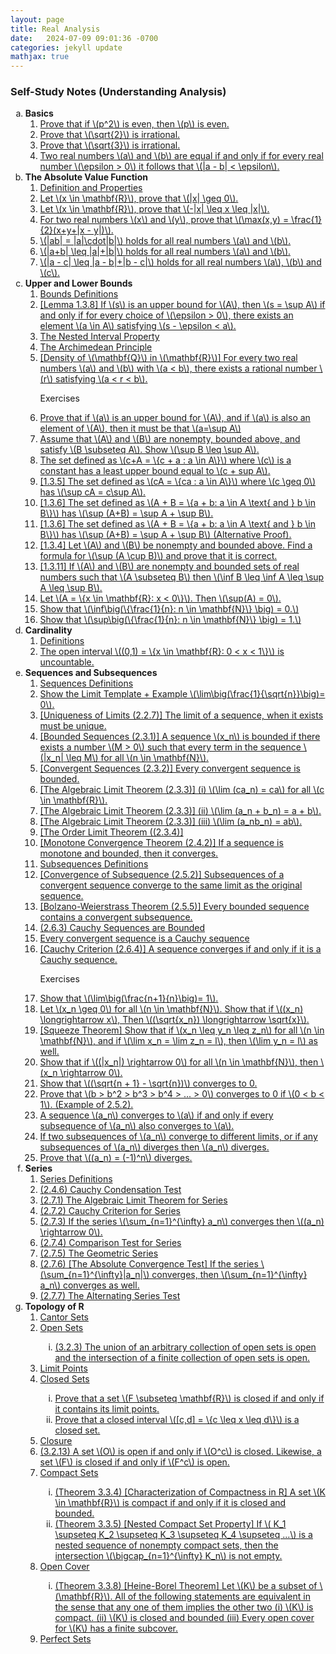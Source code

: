 ```yaml
---
layout: page
title: Real Analysis
date:   2024-07-09 09:01:36 -0700
categories: jekyll update
mathjax: true
---
```

<!------------------------------------------------------------------->  
<!--
<h3> Exercises (Summer 2025) </h3>
<ol type="1">
	    <li><a class="truncated-link" href="/jekyll/update/2025/05/02/A-B-nonempty-show-supBsupA.html">
			  Assume that \(A\) and \(B\) are nonempty, bounded above, and satisfy \(B \subseteq A\). Show \(\sup B \leq \sup A\).
		</a></li>
</ol>
<br>
<br>
-->
<!------------------------------------------------------------------->  
<h3> Self-Study Notes (Understanding Analysis) </h3>
<ol type="a">
	<li><b>Basics</b>
	  <ol type="1">
	    <li><a href="/jekyll/update/2024/05/14/analysis-psquared-even-then-p-even.html">
	          Prove that if \(p^2\) is even, then \(p\) is even.
		</a></li>
	    <li><a href="/jekyll/update/2024/05/01/analysis-square-root-two-irrational.html">
	          Prove that \(\sqrt{2}\) is irrational.
	    </a></li>
	    <li><a href="/jekyll/update/2024/05/15/analysis-square-root-three-irrational.html">
	          Prove that \(\sqrt{3}\) is irrational.
	    </a></li>
	    <li><a class="truncated-link" href="/jekyll/update/2024/05/02/analysis-epsilon-proof-for-equal-real-numbers.html">
	          Two real numbers \(a\) and \(b\) are equal if and only if for every real number \(\epsilon > 0\) it follows that \(|a - b| < \epsilon\).   
	    </a></li>
	</ol>
</li>
<!------------- (b) The Absolute Value Function ---------------->
<li><b>The Absolute Value Function</b>
<ol>
    <li><a href="/jekyll/update/2024/05/26/analysis-absolute-value-properties.html">
          Definition and Properties  
    </a></li>
    <li><a href="/jekyll/update/2024/04/25/analysis-absolute-value-pr1.html">
          Let \(x \in \mathbf{R}\), prove that \(|x| \geq 0\).   
    </a></li>
    <li><a href="/jekyll/update/2024/04/26/analysis-absolute-value-pr2.html">
          Let \(x \in \mathbf{R}\), prove that \(-|x| \leq x \leq |x|\).   
    </a></li>
    <li><a href="/jekyll/update/2024/05/13/analysis-absolute-value-max-x-y.html">
          For two real numbers \(x\) and \(y\), prove that \(\max(x,y) = \frac{1}{2}(x+y+|x - y|)\).   
    </a></li>
    <li><a href="/jekyll/update/2024/05/24/analysis-absolute-value-product.html">
          \(|ab| = |a|\cdot|b|\) holds for all real numbers \(a\) and \(b\).   
    </a></li>
    <li><a href="/jekyll/update/2024/05/25/analysis-absolute-value-triangle-inquality.html">
          \(|a+b| \leq |a|+|b|\) holds for all real numbers \(a\) and \(b\). 
    </a></li>
    <li><a href="/jekyll/update/2024/05/27/analysis-absolute-value-triangle-inquality-subtract.html">
          \(|a - c| \leq |a - b|+|b - c|\) holds for all real numbers \(a\), \(b\) and \(c\).   
    </a></li>
</ol>
</li>
<!-------------- (c) Bounds ---------------------->
<li><b>Upper and Lower Bounds</b>
<ol>
    <li><a href="/jekyll/update/2024/05/03/analysis-set-bounded.html">
          Bounds Definitions
    </a></li>
    <li><a class="truncated-link" href="/jekyll/update/2024/05/05/analysis-least-upper-bound-epsilon.html">
          [Lemma 1.3.8] If \(s\) is an upper bound for \(A\), then \(s = \sup A\) if and only if for every choice of \(\epsilon > 0\), there exists an element \(a \in A\) satisfying \(s - \epsilon < a\).
    </a></li>
    <li><a class="truncated-link" href="/jekyll/update/2024/04/30/analysis-nested-internval-property.html">
          The Nested Interval Property
    </a></li>
    <li><a class="truncated-link" href="/jekyll/update/2024/05/16/analysis-archimedian-principle.html">
          The Archimedean Principle
    </a></li>
	<!--
    <li><a href="/jekyll/update/2024/05/19/analysis-bounds-alpha-n.html">
          Fix \(\alpha \in (0,1)\). Determine \(\inf(A)\) for \(A=\{\alpha^n: n \in \mathbf{N}\}\).
    </a></li>
    <li><a href="/jekyll/update/2024/05/10/analysis-least-upper-bound-1.3.7.html">
          (11) [1.3.7] If \(a\) is an upper bound for \(A\) and \(a \in A\), then \(a = \sup A\).
    </a></li>
	-->
    <li><a class="truncated-link" href="/jekyll/update/2024/05/20/analysis-density-of-q-in-r.html">
          [Density of \(\mathbf{Q}\) in \(\mathbf{R}\)] For every two real numbers \(a\) and \(b\) with \(a < b\), there exists a rational number \(r\) satisfying \(a < r < b\).
    </a></li>
    <p>
          Exercises
    </p>
    <li><a class="truncated-link" href="/jekyll/update/2025/05/01/bounds-if-a-upperbound-then-a=sup.html">
		  Prove that if \(a\) is an upper bound for \(A\), and if \(a\) is also an element of \(A\), then it must be that \(a=\sup A\)
	</a></li>
    <li><a class="truncated-link" href="/jekyll/update/2025/05/02/bounds-A-B-nonempty-show-supBsupA.html">
		  Assume that \(A\) and \(B\) are nonempty, bounded above, and satisfy \(B \subseteq A\). Show \(\sup B \leq \sup A\).
	</a></li>
    <li><a class="truncated-link" href="/jekyll/update/2024/05/04/analysis-least-upper-bound-constant.html">
          The set defined as \(c+A = \{c + a : a \in A\}\) where \(c\) is a constant has a least upper bound equal to \(c + sup A\).
    </a></li>
    <li><a class="truncated-link" href="/jekyll/update/2024/05/06/analysis-least-upper-bound-multiply.html">
          [1.3.5] The set defined as \(cA = \{ca : a \in A\}\) where \(c \geq 0\) has \(\sup cA = c\sup A\).
    </a></li>
    <li><a class="truncated-link" href="/jekyll/update/2024/05/07/analysis-least-upper-bound-sum.html">
          [1.3.6] The set defined as \(A + B = \{a + b: a \in A \text{ and } b \in B\}\) has \(\sup (A+B) = \sup A + \sup B\).
    </a></li>
    <li><a class="truncated-link" href="/jekyll/update/2024/05/08/analysis-least-upper-bound-sum-alternative.html">
          [1.3.6] The set defined as \(A + B = \{a + b: a \in A \text{ and } b \in B\}\) has \(\sup (A+B) = \sup A + \sup B\) (Alternative Proof).
    </a></li>
    <li><a class="truncated-link" href="/jekyll/update/2024/05/09/analysis-least-upper-bound-union.html">
          [1.3.4] Let \(A\) and \(B\) be nonempty and bounded above. Find a formula for \(\sup (A \cup B)\) and prove that it is correct.
    </a></li>
    <li><a class="truncated-link" href="/jekyll/update/2024/05/11/analysis-least-upper-bound-infb-infa-supb-supa.html">
          [1.3.11] If \(A\) and \(B\) are nonempty and bounded sets of real numbers such that \(A \subseteq B\) then \(\inf B \leq \inf A \leq \sup A \leq \sup B\).
    </a></li>
    <li><a class="truncated-link" href="/jekyll/update/2024/05/23/analysis-least-upper-bound-sup0.html">
          Let \(A = \{x \in \mathbf{R}: x < 0\}\). Then \(\sup(A) = 0\).
    </a></li>
    <li><a class="truncated-link" href="/jekyll/update/2024/05/17/analysis-archimedian-principle-inf-N.html">
          Show that \(\inf\big(\{\frac{1}{n}: n \in \mathbf{N}\} \big) = 0.\)
    </a></li>
    <li><a class="truncated-link" href="/jekyll/update/2024/05/18/analysis-archimedian-principle-sup-N.html">
          Show that \(\sup\big(\{\frac{1}{n}: n \in \mathbf{N}\} \big) = 1.\)
    </a></li>
</ol>
</li>
<!-------------------------------------- Cardinality --------------------------------------->
<li><b>Cardinality</b>
<ol>
    <li><a class="truncated-link" href="/jekyll/update/2024/06/07/analysis-card-definitions.html">
          Definitions
    </a></li>
    <li><a class="truncated-link" href="/jekyll/update/2024/06/09/analysis-card-cantor-r-uncountable.html">
		  The open interval \((0,1) = \{x \in \mathbf{R}: 0 < x < 1\}\) is uncountable.
    </a></li>
	<!--
    <li><a href="/jekyll/update/2024/06/08/analysis-card-q-countable-r-uncountable.html">
		  The set \(\mathbf{Q}\) is countable and the set \(\mathbf{R}\) is uncountable.
    </a></li>
	-->
</ol>
</li>
<!-------------------------------------- Sequences --------------------------------------->
<li><b>Sequences and Subsequences</b>
<ol>
    <li><a href="/jekyll/update/2024/05/21/analysis-seq-definitions.html">
          Sequences Definitions
    </a></li>
    <li><a class="truncated-link" href="/jekyll/update/2024/05/12/analysis-seq-limit-template.html">
          Show the Limit Template + Example \(\lim\big(\frac{1}{\sqrt{n}}\big)= 0\).
    </a></li>
    <li><a href="/jekyll/update/2024/04/27/analysis-seq-limits-unique.html">
          [Uniqueness of Limits (2.2.7)] The limit of a sequence, when it exists must be unique.
    </a></li>
    <li><a class="truncated-link" href="/jekyll/update/2024/06/03/analysis-seq-bounded.html">
          [Bounded Sequences (2.3.1)] A sequence \(x_n\) is bounded if there exists a number \(M > 0\) such that every term in the sequence \(|x_n| \leq M\) for all \(n \in \mathbf{N}\).
    </a></li>
    <li><a href="/jekyll/update/2024/06/12/analysis-seq-if-convergent-then-bounded.html">
          [Convergent Sequences (2.3.2)] Every convergent sequence is bounded.
    </a></li>
    <li><a class="truncated-link" href="/jekyll/update/2024/05/30/analysis-seq-algebraic-limit-theorem-i.html">
		  [The Algebraic Limit Theorem (2.3.3)] (i) \(\lim (ca_n) = ca\) for all \(c \in \mathbf{R}\).
    </a></li>
    <li><a href="/jekyll/update/2024/05/31/analysis-seq-algebraic-limit-theorem-ii.html">
		  [The Algebraic Limit Theorem (2.3.3)] (ii) \(\lim (a_n + b_n) = a + b\).
    </a></li>
    <li><a href="/jekyll/update/2024/06/01/analysis-seq-algebraic-limit-theorem-iii.html">
		  [The Algebraic Limit Theorem (2.3.3)] (iii) \(\lim (a_nb_n) = ab\).
    </a></li>
    <li><a href="/jekyll/update/2024/06/02/analysis-seq-order-limit-theorem.html">
		  [The Order Limit Theorem ((2.3.4)]
    </a></li>
    <li><a href="/jekyll/update/2024/04/29/analysis-seq-monotone-convergence-theorem.html">
		  [Monotone Convergence Theorem (2.4.2)] If a sequence is monotone and bounded, then it converges.
    </a></li>
    <li><a href="/jekyll/update/2024/02/10/analysis-seq-subsequences.html">
          Subsequences Definitions
    </a></li>
    <li><a class="truncated-link" href="/jekyll/update/2024/06/11/analysis-seq-subseq-convergence.html">
		  [Convergence of Subsequence (2.5.2)] Subsequences of a convergent sequence converge to the same limit as the original sequence.
    </a></li>
    <li><a class="truncated-link" href="/jekyll/update/2024/06/14/analysis-seq-subseq-bolzano-weierstrass-theorem.html">
		  [Bolzano-Weierstrass Theorem (2.5.5)] Every bounded sequence contains a convergent subsequence.
    </a></li>
    <li><a class="truncated-link" href="/jekyll/update/2024/06/16/analysis-seq-cauchy-sequences-bounded.html">
		  (2.6.3) Cauchy Sequences are Bounded
    </a></li>
    <li><a class="truncated-link" href="/jekyll/update/2024/06/17/analysis-seq-convergent-sequences-are-cauchy.html">
		  Every convergent sequence is a Cauchy sequence
    </a></li>
    <li><a class="truncated-link" href="/jekyll/update/2024/06/18/analysis-seq-cauchy-critertion.html">
		  [Cauchy Criterion (2.6.4)] A sequence converges if and only if it is a Cauchy sequence.
    </a></li>
    <p>
          Exercises
    </p>
    <li><a class="truncated-link" href="/jekyll/update/2024/05/22/analysis-seq-limit-example.html">
          Show that \(\lim\big(\frac{n+1}{n}\big)= 1\).
    </a></li>
    <li><a class="truncated-link" href="/jekyll/update/2024/06/04/analysis-seq-sqrt.html">
		  Let \(x_n \geq 0\) for all \(n \in \mathbf{N}\). Show that if \((x_n) \longrightarrow x\), Then \((\sqrt{x_n}) \longrightarrow \sqrt{x}\).
    </a></li>
    <li><a class="truncated-link" href="/jekyll/update/2024/06/05/analysis-seq-squeeze-theorem.html">
		  [Squeeze Theorem] Show that if \(x_n \leq y_n \leq z_n\) for all \(n \in \mathbf{N}\), and if \(\lim x_n = \lim z_n = l\), then \(\lim y_n = l\) as well.
    </a></li>
    <li><a class="truncated-link" href="/jekyll/update/2024/06/06/analysis-seq-abs-value.html">
		  Show that if \((|x_n|) \rightarrow 0\) for all \(n \in \mathbf{N}\), then \(x_n \rightarrow 0\).
    </a></li>
    <li><a class="truncated-link" href="/jekyll/update/2024/06/15/analysis-seq-sqrt-2.html">
		  Show that \((\sqrt{n + 1} - \sqrt{n})\) converges to 0.
    </a></li>
    <li><a class="truncated-link" href="/jekyll/update/2024/06/13/analysis-seq-subseq-convergence-example.html">
		  Prove that \(b > b^2 > b^3 > b^4 > ... > 0\) converges to 0 if \(0 < b < 1\). (Example of 2.5.2).
    </a></li>
    <li><a class="truncated-link" href="/jekyll/update/2024/06/19/analysis-seq-subseq-convergence.html">
		  A sequence \(a_n\) converges to \(a\) if and only if every subsequence of \(a_n\) also converges to \(a\).
    </a></li>
    <li><a class="truncated-link" href="/jekyll/update/2024/06/20/analysis-seq-subseq-divergence.html">
		  If two subsequences of \(a_n\) converge to different limits, or if any subsequences of \(a_n\) diverges then \(a_n\) diverges.
    </a></li>
    <li><a class="truncated-link" href="/jekyll/update/2024/06/21/analysis-seq-1n-diverges.html">
		  Prove that \((a_n) = (-1)^n\) diverges.
</a></li>
</ol>
</li>
<!-------------------------------------- Series --------------------------------------->
<li><b>Series</b>
<ol>
    <li><a href="/jekyll/update/2024/06/10/analysis-series-definitions.html">
          Series Definitions
    </a></li>
    <li><a href="/jekyll/update/2024/02/08/analysis-series-cauchy-condensation-test.html">
		  (2.4.6) Cauchy Condensation Test
    </a></li>
    <li><a href="/jekyll/update/2024/02/01/analysis-series-algebraic-limit-theorem.html">
		  (2.7.1) The Algebraic Limit Theorem for Series
    </a></li>
    <li><a href="/jekyll/update/2024/02/02/analysis-series-cauchy-criteria.html">
		  (2.7.2) Cauchy Criterion for Series
    </a></li>
    <li><a href="/jekyll/update/2024/02/03/analysis-series-converges-zero.html">
		  (2.7.3) If the series \(\sum_{n=1}^{\infty} a_n\) converges then \((a_n) \rightarrow 0\).
    </a></li>
    <li><a href="/jekyll/update/2024/02/04/analysis-series-comparison-test.html">
		  (2.7.4) Comparison Test for Series
    </a></li>
    <li><a href="/jekyll/update/2024/02/05/analysis-series-geometric.html">
		  (2.7.5) The Geometric Series
    </a></li>
    <li><a class="truncated-link" href="/jekyll/update/2024/02/06/analysis-series-absolute-convergence-test.html">
		  (2.7.6) [The Absolute Convergence Test] If the series \(\sum_{n=1}^{\infty}|a_n|\) converges, then \(\sum_{n=1}^{\infty} a_n\) converges as well.
    </a></li>
    <li><a href="/jekyll/update/2024/02/07/analysis-series-alternating-series-test.html">
		  (2.7.7) The Alternating Series Test
    </a></li>
	<!-- don't get this one!
    <li><a href="/jekyll/update/2024/02/07/analysis-series-rearrangement.html">
		  (2.7.10) If a series converges absolutely, then any rearrangements of this series converges to the same limit.
    </a></li>
	-->
</ol>
</li>
<!-------------------------------------- Topology of R --------------------------------------->
<li><b>Topology of R</b>
<ol>
    <li><a href="/jekyll/update/2024/04/24/analysis-sets-cantor.html">
		  Cantor Sets
    </a></li>
    <li><a href="/jekyll/update/2024/06/22/analysis-sets-open.html">
		  Open Sets
    </a></li>
	      <ol type="i">
          <li><a class="truncated-link" href="/jekyll/update/2024/06/23/analysis-sets-open-sets-union.html">
		  (3.2.3) The union of an arbitrary collection of open sets is open and the intersection of a finite collection of open sets is open.
           </a></li>
	       </ol>
    <li><a href="/jekyll/update/2024/06/24/analysis-sets-limit-points.html">
		  Limit Points
    </a></li>
    <li><a href="/jekyll/update/2024/06/25/analysis-sets-closed.html">
		  Closed Sets
    </a></li>
	    <ol type="i">
         <li><a class="truncated-link" href="/jekyll/update/2024/06/26/analysis-sets-closed-contains-limit-points.html">
		  Prove that a set \(F \subseteq \mathbf{R}\) is closed if and only if it contains its limit points.
          </a></li>
         <li><a class="truncated-link" href="/jekyll/update/2024/06/27/analysis-sets-closed-example.html">
		  Prove that a closed interval \([c,d] = \{c \leq x \leq d\}\) is a closed set.
         </a></li>
	    </ol>
    <li><a href="/jekyll/update/2024/06/28/analysis-sets-closure.html">
		  Closure
    </a></li>
	<!--
    <li><a href="/jekyll/update/2024/06/29/analysis-sets-closure-smallest.html">
		  (3.2.12) For any \(A \subseteq R\), the closure \(\overline{A}\) is a closed set and is the smallest closed set containing \(A\).
    </a></li>
	-->
	<li><a class="truncated-link" href="/jekyll/update/2024/06/30/analysis-sets-complement.html">
		  (3.2.13) A set \(O\) is open if and only if \(O^c\) is closed. Likewise, a set \(F\) is closed if and only if \(F^c\) is open.
    </a></li>
    <li><a class="truncated-link" href="/jekyll/update/2024/07/01/analysis-sets-compact.html">
		  Compact Sets
    </a></li>
	 <ol type="i">
	<li><a class="truncated-link" href="/jekyll/update/2024/07/02/analysis-sets-compact-theorem.html">
		  (Theorem 3.3.4) [Characterization of Compactness in R] A set \(K \in \mathbf{R}\) is compact if and only if it is closed and bounded.
    </a></li>
	<li><a class="truncated-link" href="/jekyll/update/2024/07/03/analysis-sets-compact-nested.html">
		  (Theorem 3.3.5) [Nested Compact Set Property]   If \( K_1 \supseteq K_2 \supseteq K_3 \supseteq K_4 \supseteq ...\) is a nested sequence of nonempty compact sets, then the intersection \(\bigcap_{n=1}^{\infty} K_n\) is not empty.
    </a></li>
</ol>
    <li><a href="/jekyll/update/2024/07/05/analysis-sets-open-cover.html">
		  Open Cover
    </a></li>
	 <ol type="i">
       	<li><a href="/jekyll/update/2024/07/06/analysis-sets-heine-borel.html">
		  (Theorem 3.3.8) [Heine-Borel Theorem] Let \(K\) be a subset of \(\mathbf{R}\). All of the following statements are equivalent in the sense that any one of them implies the other two (i) \(K\) is compact. (ii) \(K\) is closed and bounded (iii) Every open cover for \(K\) has a finite subcover.
        </a></li>
	   </ol>
    <li><a href="/jekyll/update/2024/07/07/analysis-sets-perfect.html">
		  Perfect Sets
    </a></li>
  </ol>
 </li>
</ol>
	
	
	
	
	
	
	
	
